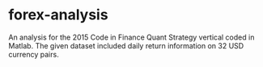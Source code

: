 # forex-analysis
An analysis for the 2015 Code in Finance Quant Strategy vertical coded in Matlab. The given dataset included daily return information on 32 USD currency pairs.
